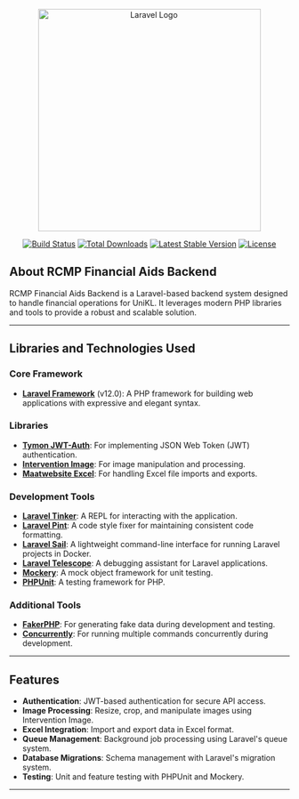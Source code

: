 <p align="center"><a href="https://laravel.com" target="_blank"><img src="https://raw.githubusercontent.com/laravel/art/master/logo-lockup/5%20SVG/2%20CMYK/1%20Full%20Color/laravel-logolockup-cmyk-red.svg" width="400" alt="Laravel Logo"></a></p>

<p align="center">
<a href="https://github.com/laravel/framework/actions"><img src="https://github.com/laravel/framework/workflows/tests/badge.svg" alt="Build Status"></a>
<a href="https://packagist.org/packages/laravel/framework"><img src="https://img.shields.io/packagist/dt/laravel/framework" alt="Total Downloads"></a>
<a href="https://packagist.org/packages/laravel/framework"><img src="https://img.shields.io/packagist/v/laravel/framework" alt="Latest Stable Version"></a>
<a href="https://packagist.org/packages/laravel/framework"><img src="https://img.shields.io/packagist/l/laravel/framework" alt="License"></a>
</p>

## About RCMP Financial Aids Backend

RCMP Financial Aids Backend is a Laravel-based backend system designed to handle financial operations for UniKL. It leverages modern PHP libraries and tools to provide a robust and scalable solution.

---

## Libraries and Technologies Used

### Core Framework
- **[Laravel Framework](https://laravel.com/)** (v12.0): A PHP framework for building web applications with expressive and elegant syntax.

### Libraries
- **[Tymon JWT-Auth](https://github.com/tymondesigns/jwt-auth)**: For implementing JSON Web Token (JWT) authentication.
- **[Intervention Image](https://image.intervention.io/)**: For image manipulation and processing.
- **[Maatwebsite Excel](https://docs.laravel-excel.com/)**: For handling Excel file imports and exports.

### Development Tools
- **[Laravel Tinker](https://github.com/laravel/tinker)**: A REPL for interacting with the application.
- **[Laravel Pint](https://laravel.com/docs/pint)**: A code style fixer for maintaining consistent code formatting.
- **[Laravel Sail](https://laravel.com/docs/sail)**: A lightweight command-line interface for running Laravel projects in Docker.
- **[Laravel Telescope](https://laravel.com/docs/telescope)**: A debugging assistant for Laravel applications.
- **[Mockery](https://github.com/mockery/mockery)**: A mock object framework for unit testing.
- **[PHPUnit](https://phpunit.de/)**: A testing framework for PHP.

### Additional Tools
- **[FakerPHP](https://fakerphp.github.io/)**: For generating fake data during development and testing.
- **[Concurrently](https://www.npmjs.com/package/concurrently)**: For running multiple commands concurrently during development.

---

## Features

- **Authentication**: JWT-based authentication for secure API access.
- **Image Processing**: Resize, crop, and manipulate images using Intervention Image.
- **Excel Integration**: Import and export data in Excel format.
- **Queue Management**: Background job processing using Laravel's queue system.
- **Database Migrations**: Schema management with Laravel's migration system.
- **Testing**: Unit and feature testing with PHPUnit and Mockery.

---